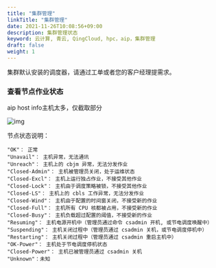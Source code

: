 ```yaml
---
title: "集群管理"
linkTitle: "集群管理"
date: 2021-11-26T10:08:56+09:00
description: 集群管理状态
keyword: 云计算, 青云, QingCloud, hpc，aip，集群管理
draft: false
weight: 1
---
```


集群默认安装的调度器，请通过工单或者您的客户经理提需求。

### 查看节点作业状态

aip host info主机太多，仅截取部分

![img](../_images/node.png)

节点状态说明：

```
"OK"： 正常
"Unavail"： 主机异常，无法通讯
"Unreach"： 主机上的 cbjm 异常，无法分发作业
"Closed-Admin"： 主机被管理员关闭，处于运维状态
"Closed-Excl"： 主机上运行独占作业，不接受其他作业
"Closed-Lock"： 主机由于调度策略被锁，不接受其他作业
"Closed-LS"： 主机上的 cbls 工作异常，无法分发作业
"Closed-Wind"： 主机由于配置的时间窗关闭，不接受新的作业
"Closed-Full"： 主机所有 CPU 核都被占用，不接受新的作业
"Closed-Busy"： 主机负载超过配置的阈值，不接受新的作业
"Resuming"： 主机电源开机中（管理员通过命令 csadmin 开机, 或节电调度唤醒中）
"Suspending"： 主机关闭过程中（管理员通过 csadmin 关机，或节电调度停机中）
"Restarting"： 主机关闭过程中（管理员通过 csadmin 重启主机中）
"OK-Power"： 主机处于节电调度停机状态
"Closed-Power"： 主机已被管理员通过 csadmin 关机
"Unknown"：未知
```

